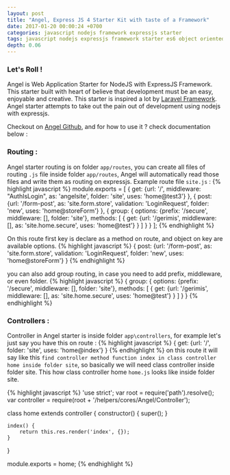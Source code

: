 ```yaml
---
layout: post
title: "Angel, Express JS 4 Starter Kit with taste of a Framework"
date: 2017-01-20 00:00:24 +0700
categories: javascript nodejs framework expressjs starter
tags: javascript nodejs expressjs framework starter es6 object oriented design pattern kukuhprabowo
depth: 0.06
---
```

### Let's Roll !
Angel is Web Application Starter for NodeJS with ExpressJS Framework. This starter built with heart of believe that development must be an easy, enjoyable and creative. This starter is inspired a lot by [Laravel Framework](https://github.com/laravel/laravel). Angel starter attempts to take out the pain out of development using nodejs with expressjs. 

Checkout on [Angel Github](https://github.com/kukuhpro/Angel-ExpressJS4-Starter), and for how to use it ? check documentation below :

### Routing : 
Angel starter routing is on folder `app/routes`, you can create all files of routing `.js` file inside folder `app/routes`, Angel will automatically read those files and write them as routing on expressjs. Example route file `site.js` :
{% highlight javascript %}
module.exports = [
	{
		get: {url: '/', middleware: "AuthIsLogin", as: 'angelsite', folder: 'site', uses: 'home@test3'}
	},
	{
		post: {url: '/form-post', as: 'site.form.store', validation: 'LoginRequest', folder: 'new', uses: 'home@storeForm'}
	},
	{
		group: {
			options: {prefix: '/secure', middleware: [], folder: 'site'},
			methods: [
				{
					get: {url: '/gerimis', middleware: [], as: 'site.home.secure', uses: 'home@test'}
				}
			]
		}
	}
];
{% endhighlight %}

On this route first key is declare as a method on route, and object on key are available options.
{% highlight javascript %}
{
	post: {url: '/form-post', as: 'site.form.store', validation: 'LoginRequest', folder: 'new', uses: 'home@storeForm'}
}
{% endhighlight %}

you can also add group routing, in case you need to add prefix, middleware, or even folder.
{% highlight javascript %}
{
	group: {
		options: {prefix: '/secure', middleware: [], folder: 'site'},
		methods: [
			{
				get: {url: '/gerimis', middleware: [], as: 'site.home.secure', uses: 'home@test'}
			}
		]
	}
}
{% endhighlight %}

### Controllers :
Controller in Angel starter is inside folder `app\controllers`, for example let's just say you have this on route : 
{% highlight javascript %}
{
	get: {url: '/', folder: 'site', uses: 'home@index'}
}
{% endhighlight %}
on this route it will say like this `find controller method function index in class controller home inside folder site`, so basically we will need class controller inside folder site. This how class controller home `home.js` looks like inside folder site.

{% highlight javascript %}
'use strict';
var root         = require('path').resolve();
var controller = require(root + '/helpers/cores/Angel/Controller');

class home extends controller {
	constructor() {
		super();
	}

	index() {
		return this.res.render('index', {});
	}
}

module.exports = home;
{% endhighlight %}




